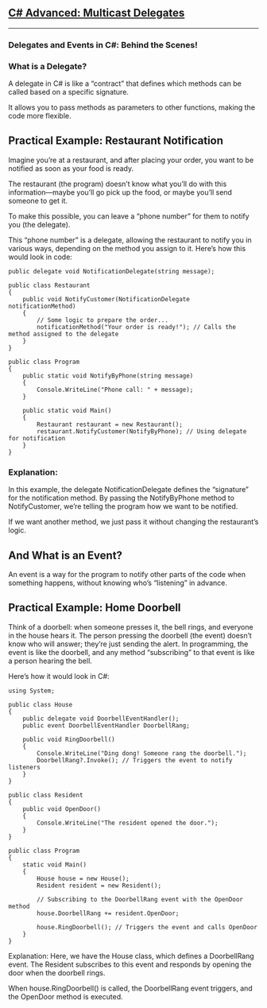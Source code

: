 
## [C# Advanced: Multicast Delegates](https://dev.to/moh_moh701/c-advanced-multicast-delegates-131j?bb=180937)

-----------------------------------

### Delegates and Events in C#: Behind the Scenes!
###  What is a Delegate?
A delegate in C# is like a “contract” that defines which methods can be called based on a specific signature. 

It allows you to pass methods as parameters to other functions, making the code more flexible.

## Practical Example: Restaurant Notification
Imagine you’re at a restaurant, and after placing your order, you want to be notified as soon as your food is ready. 

The restaurant (the program) doesn’t know what you’ll do with this information—maybe you’ll go pick up the food, or maybe you’ll send someone to get it. 

To make this possible, you can leave a “phone number” for them to notify you (the delegate).

This “phone number” is a delegate, allowing the restaurant to notify you in various ways, depending on the method you assign to it. Here’s how this would look in code:

```
public delegate void NotificationDelegate(string message);

public class Restaurant
{
    public void NotifyCustomer(NotificationDelegate notificationMethod)
    {
        // Some logic to prepare the order...
        notificationMethod("Your order is ready!"); // Calls the method assigned to the delegate
    }
}

public class Program
{
    public static void NotifyByPhone(string message)
    {
        Console.WriteLine("Phone call: " + message);
    }

    public static void Main()
    {
        Restaurant restaurant = new Restaurant();
        restaurant.NotifyCustomer(NotifyByPhone); // Using delegate for notification
    }
}
```
### Explanation: 
In this example, the delegate NotificationDelegate defines the “signature” for the notification method. By passing the NotifyByPhone method to NotifyCustomer, we’re telling the program how we want to be notified.

If we want another method, we just pass it without changing the restaurant’s logic.

## And What is an Event?
An event is a way for the program to notify other parts of the code when something happens, without knowing who’s “listening” in advance.

## Practical Example: Home Doorbell
Think of a doorbell: when someone presses it, the bell rings, and everyone in the house hears it. The person pressing the doorbell (the event) doesn’t know who will answer; they’re just sending the alert. In programming, the event is like the doorbell, and any method “subscribing” to that event is like a person hearing the bell.

Here’s how it would look in C#:
```
using System;

public class House
{
    public delegate void DoorbellEventHandler();
    public event DoorbellEventHandler DoorbellRang;

    public void RingDoorbell()
    {
        Console.WriteLine("Ding dong! Someone rang the doorbell.");
        DoorbellRang?.Invoke(); // Triggers the event to notify listeners
    }
}

public class Resident
{
    public void OpenDoor()
    {
        Console.WriteLine("The resident opened the door.");
    }
}

public class Program
{
    static void Main()
    {
        House house = new House();
        Resident resident = new Resident();

        // Subscribing to the DoorbellRang event with the OpenDoor method
        house.DoorbellRang += resident.OpenDoor;

        house.RingDoorbell(); // Triggers the event and calls OpenDoor
    }
}
```
Explanation: Here, we have the House class, which defines a DoorbellRang event. The Resident subscribes to this event and responds by opening the door when the doorbell rings. 

When house.RingDoorbell() is called, the DoorbellRang event triggers, and the OpenDoor method is executed.


